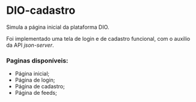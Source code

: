 # DIO-cadastro

Simula a página inicial da plataforma DIO. 

Foi implementado uma tela de login e de cadastro funcional, com o auxilio da API _json-server_. 


### Paginas disponíveis:
* Página inicial;
* Página de login;
* Página de cadastro;
* Página de feeds;

